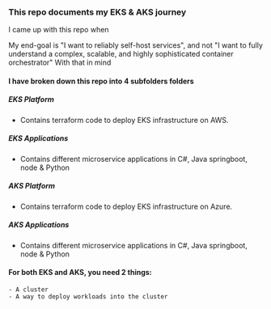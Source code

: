 ### This repo documents my EKS & AKS journey

I came up with this repo when 








My end-goal is "I want to reliably self-host services", and not "I want to fully understand a complex, scalable, and highly sophisticated container orchestrator" With that in mind

#### I have broken down this repo into 4 subfolders folders

##### EKS Platform
- Contains terraform code to deploy EKS infrastructure on AWS.
##### EKS Applications
- Contains different microservice applications in C#, Java springboot, node & Python
##### AKS Platform
- Contains terraform code to deploy EKS infrastructure on Azure.
##### AKS Applications
- Contains different microservice applications in C#, Java springboot, node & Python


#### For both EKS and AKS, you need 2 things:

    - A cluster
    - A way to deploy workloads into the cluster
